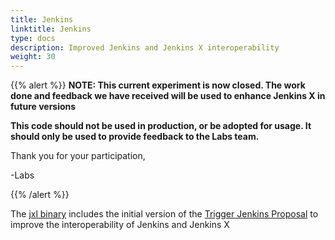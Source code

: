 ```yaml
---
title: Jenkins
linktitle: Jenkins
type: docs
description: Improved Jenkins and Jenkins X interoperability
weight: 30
---
```

{{% alert %}}
**NOTE: This current experiment is now closed. The work done and feedback we have received will be used to enhance Jenkins X in future versions**

**This code should not be used in production, or be adopted for usage.  It should only be used to provide feedback to the Labs team.**

Thank you for your participation,

-Labs


{{% /alert %}}

The [jxl binary](/docs/labs/jxl/) includes the initial version of the [Trigger Jenkins Proposal](https://github.com/jstrachan/enhancements/blob/jenkins-trigger/proposals/trigger-jenkins/README.md) to improve the interoperability of Jenkins and Jenkins X

